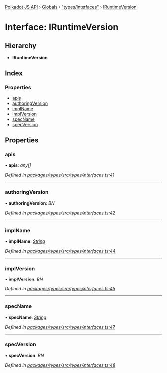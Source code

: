 [Polkadot JS API](../README.md) › [Globals](../globals.md) › ["types/interfaces"](../modules/_types_interfaces_.md) › [IRuntimeVersion](_types_interfaces_.iruntimeversion.md)

# Interface: IRuntimeVersion

## Hierarchy

* **IRuntimeVersion**

## Index

### Properties

* [apis](_types_interfaces_.iruntimeversion.md#apis)
* [authoringVersion](_types_interfaces_.iruntimeversion.md#authoringversion)
* [implName](_types_interfaces_.iruntimeversion.md#implname)
* [implVersion](_types_interfaces_.iruntimeversion.md#implversion)
* [specName](_types_interfaces_.iruntimeversion.md#specname)
* [specVersion](_types_interfaces_.iruntimeversion.md#specversion)

## Properties

###  apis

• **apis**: *any[]*

*Defined in [packages/types/src/types/interfaces.ts:41](https://github.com/polkadot-js/api/blob/01abc030f9/packages/types/src/types/interfaces.ts#L41)*

___

###  authoringVersion

• **authoringVersion**: *BN*

*Defined in [packages/types/src/types/interfaces.ts:42](https://github.com/polkadot-js/api/blob/01abc030f9/packages/types/src/types/interfaces.ts#L42)*

___

###  implName

• **implName**: *[String](../classes/_primitive_text_.text.md#static-string)*

*Defined in [packages/types/src/types/interfaces.ts:44](https://github.com/polkadot-js/api/blob/01abc030f9/packages/types/src/types/interfaces.ts#L44)*

___

###  implVersion

• **implVersion**: *BN*

*Defined in [packages/types/src/types/interfaces.ts:45](https://github.com/polkadot-js/api/blob/01abc030f9/packages/types/src/types/interfaces.ts#L45)*

___

###  specName

• **specName**: *[String](../classes/_primitive_text_.text.md#static-string)*

*Defined in [packages/types/src/types/interfaces.ts:47](https://github.com/polkadot-js/api/blob/01abc030f9/packages/types/src/types/interfaces.ts#L47)*

___

###  specVersion

• **specVersion**: *BN*

*Defined in [packages/types/src/types/interfaces.ts:48](https://github.com/polkadot-js/api/blob/01abc030f9/packages/types/src/types/interfaces.ts#L48)*

